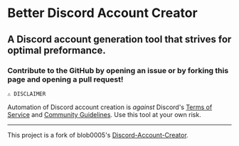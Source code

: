 # Better Discord Account Creator
## A Discord account generation tool that strives for optimal preformance.
### Contribute to the GitHub by opening an issue or by forking this page and opening a pull request!

` ⚠️ DISCLAIMER `

Automation of Discord account creation is *against* Discord's [Terms of Service](https://dis.gd/tos) and [Community Guidelines](https://dis.gd/guidelines). Use this tool at your own risk.

---

This project is a fork of blob0005's [Discord-Account-Creator](https://github.com/blob0005/Discord-Account-Creator).
